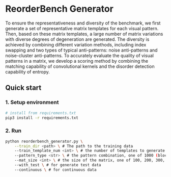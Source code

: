 # ReorderBench Generator

To ensure the representativeness and diversity of the benchmark, we first generate a set of representative matrix templates for each visual pattern. Then, based on these matrix templates, a large number of matrix variations with diverse degrees of degeneration are generated. The diversity is achieved by combining different variation methods, including index swapping and two types of typical anti-patterns: noise anti-patterns and noise-cluster anti-patterns. To accurately evaluate the quality of visual patterns in a matrix, we develop a scoring method by combining the matching capability of convolutional kernels and the disorder detection capability of entropy.

## Quick start

### 1. Setup environment

```bash
# install from requirements.txt
pip3 install -r requirements.txt
```
### 2. Run

```bash
python reorderbench_generator.py \
    --train_dir <path> \ # The path to the training data
    --train_template_num <int> \ # the number of templates to generate
    --pattern_type <str> \ # the pattern combination, one of 1000 (block), 0100 (star), 0010 (offblock), 0001 (band)
    --mat_size <int> \ # the size of the matrix, one of 100, 200, 300, 400
    --with_test \ # for generate test data
    --continuous \ # for continuous data
```